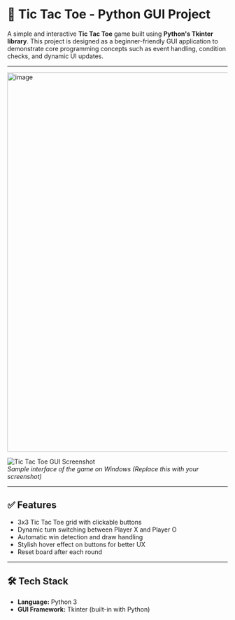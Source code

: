 # 🧠 Tic Tac Toe - Python GUI Project

A simple and interactive **Tic Tac Toe** game built using **Python's Tkinter library**. This project is designed as a beginner-friendly GUI application to demonstrate core programming concepts such as event handling, condition checks, and dynamic UI updates.

---

<img width="1908" height="865" alt="image" src="https://github.com/user-attachments/assets/3a144b10-46bd-484a-bc7f-4328a92bb4a4" />


![Tic Tac Toe GUI Screenshot](https://via.placeholder.com/400x300?text=Tic+Tac+Toe+Game+GUI)  
*Sample interface of the game on Windows (Replace this with your screenshot)*


---

## ✅ Features

- 3x3 Tic Tac Toe grid with clickable buttons
- Dynamic turn switching between Player X and Player O
- Automatic win detection and draw handling
- Stylish hover effect on buttons for better UX
- Reset board after each round

---

## 🛠️ Tech Stack

- **Language:** Python 3
- **GUI Framework:** Tkinter (built-in with Python)
